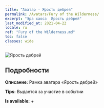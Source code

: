 ```yaml
---
title: "Аватар - Ярость дебрей"
permalink: /Avatars/Fury of the Wilderness/
excerpt: "Эра хаоса  Ярость дебрей"
last_modified_at: 2021-04-22
locale: ru
ref: "Fury of the Wilderness.md"
toc: false
classes: wide
---
```

 ![Ярость дебрей](/images/a/avatarFrame_29.png)

## Подробности

 **Описание:** Рамка аватара «Ярость дебрей» 

 **Tips:** Выдается за участие в событии 

 **Is available:**  + 

